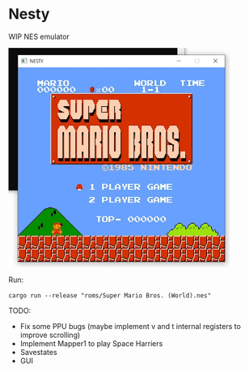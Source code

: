 # Nesty

WIP NES emulator

![mario](mario.gif)

Run:
```
cargo run --release "roms/Super Mario Bros. (World).nes"
```

TODO:

- Fix some PPU bugs (maybe implement v and t internal registers to improve scrolling)
- Implement Mapper1 to play Space Harriers
- Savestates
- GUI
